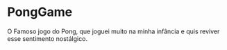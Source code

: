 # PongGame
O Famoso jogo do Pong, que joguei muito na minha infância e quis reviver esse sentimento nostálgico.
